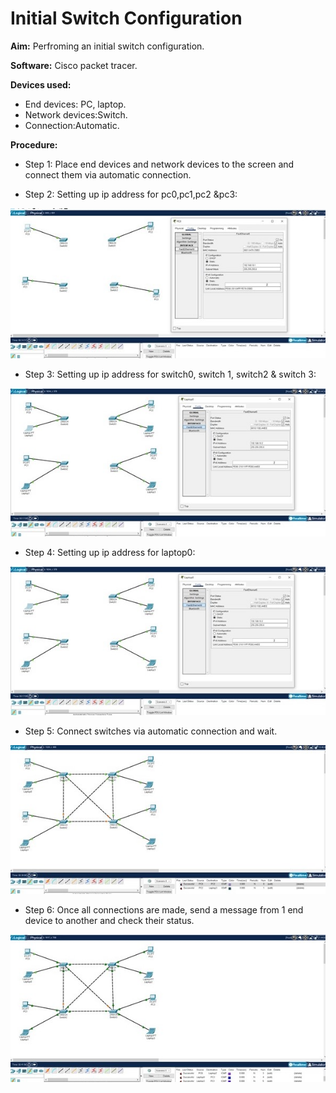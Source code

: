 # **Initial Switch Configuration**

**Aim:** Perfroming an initial switch configuration.

**Software:** Cisco packet tracer.

**Devices used:**
- End devices: PC, laptop.
- Network devices:Switch.
- Connection:Automatic.

**Procedure:**

- Step 1: Place end devices and network devices to the screen and connect them via automatic connection.

- Step 2: Setting up ip address for pc0,pc1,pc2 &pc3:

![](https://github.com/ayushi424/Computer-Networking-Lab/blob/main/Initial%20Switch%20Configuration/Images/1.jpg)

- Step 3: Setting up ip address for switch0, switch 1, switch2 & switch 3:

![](https://github.com/ayushi424/Computer-Networking-Lab/blob/main/Initial%20Switch%20Configuration/Images/2.jpg)

- Step 4: Setting up ip address for laptop0:

![](https://github.com/ayushi424/Computer-Networking-Lab/blob/main/Initial%20Switch%20Configuration/Images/3.jpg)

- Step 5: Connect switches via automatic connection and wait.

![](https://github.com/ayushi424/Computer-Networking-Lab/blob/main/Initial%20Switch%20Configuration/Images/4.jpg)

- Step 6: Once all connections are made, send a message from 1 end device to another and check their status.

![](https://github.com/ayushi424/Computer-Networking-Lab/blob/main/Initial%20Switch%20Configuration/Images/5.jpg)



